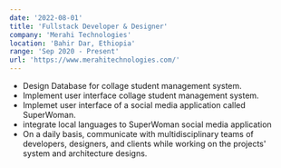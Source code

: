 ```yaml
---
date: '2022-08-01'
title: 'Fullstack Developer & Designer'
company: 'Merahi Technologies'
location: 'Bahir Dar, Ethiopia'
range: 'Sep 2020 - Present'
url: 'https://www.merahitechnologies.com/'
---
```


- Design Database for collage student management system.
- Implement user interface collage student management system.
- Implemet user interface of a social media application called SuperWoman.
- integrate local languages to SuperWoman social media application
- On a daily basis, communicate with multidisciplinary teams of developers, designers, and clients while working on the projects' system and architecture designs.
